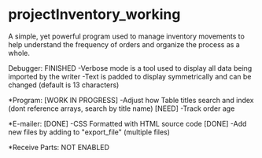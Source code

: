 # projectInventory_working

A simple, yet powerful program used to manage inventory movements to help understand the frequency of orders and organize the
process as a whole.


Debugger: FINISHED
-Verbose mode is a tool used to display all data being imported by the writer
-Text is padded to display symmetrically and can be changed (default is 13 characters)

*Program:
[WORK IN PROGRESS]		-Adjust how Table titles search and index (dont reference 
						arrays, search by title name)
[NEED]					-Track order age

*E-mailer:
[DONE]					-CSS Formatted with HTML source code
[DONE]					-Add new files by adding to "export_file" (multiple files)


*Receive Parts: NOT ENABLED
